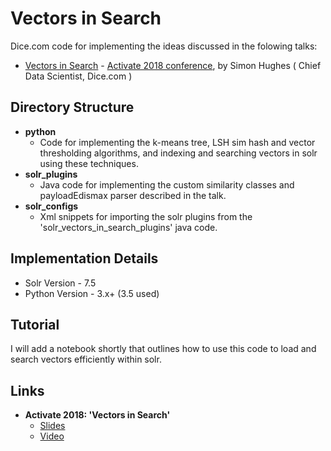 # Vectors in Search

Dice.com code for implementing the ideas discussed in the folowing talks:
 
* [Vectors in Search](https://sched.co/FkM3)  - [Activate 2018 conference](), by Simon Hughes ( Chief Data Scientist, Dice.com )

## Directory Structure
- **python**
  - Code for implementing the k-means tree, LSH sim hash and vector thresholding algorithms, and indexing and searching vectors in solr using these techniques.
- **solr_plugins**
  - Java code for implementing the custom similarity classes and payloadEdismax parser described in the talk.
- **solr_configs**
  - Xml snippets for importing the solr plugins from the 'solr_vectors_in_search_plugins' java code.

## Implementation Details
- Solr Version - 7.5
- Python Version - 3.x+ (3.5 used)

## Tutorial
I will add a notebook shortly that outlines how to use this code to load and search vectors efficiently within solr.

## Links

* **Activate 2018: 'Vectors in Search'**
  * [Slides](https://www.slideshare.net/lucidworks/vectors-in-search-towards-more-semantic-matching-simon-hughes-dicecom?qid=4c9af9c0-0554-4251-bd47-9345ff508569&v=&b=&from_search=2)
  * [Video](https://www.youtube.com/watch?v=rSDqhGn_8Zo&list=PLU6n9Voqu_1HW8-VavVMa9lP8-oF8Oh5t&index=21&t=56s)

